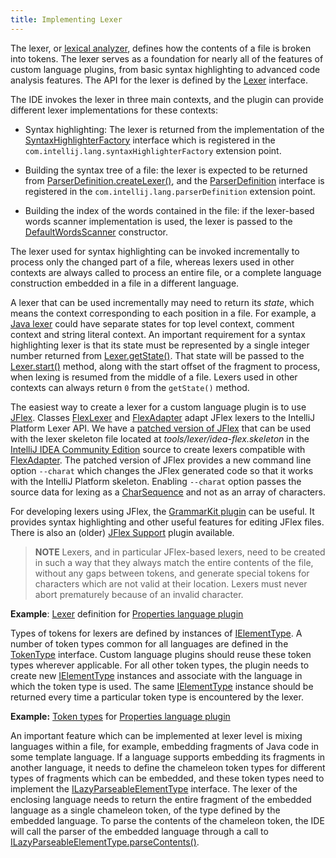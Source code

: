 ```yaml
---
title: Implementing Lexer
---
```


The lexer, or
[lexical analyzer](https://en.wikipedia.org/wiki/Lexical_analysis),
defines how the contents of a file is broken into tokens.
The lexer serves as a foundation for nearly all of the features of custom language plugins, from basic syntax highlighting to advanced code analysis features.
The API for the lexer is defined by the
[Lexer](upsource:///platform/core-api/src/com/intellij/lexer/Lexer.java) interface.

The IDE invokes the lexer in three main contexts, and the plugin can provide different lexer implementations for these contexts:

*  Syntax highlighting: The lexer is returned from the implementation of the
   [SyntaxHighlighterFactory](upsource:///platform/editor-ui-api/src/com/intellij/openapi/fileTypes/SyntaxHighlighterFactory.java)
   interface which is registered in the `com.intellij.lang.syntaxHighlighterFactory` extension point.

*  Building the syntax tree of a file: the lexer is expected to be returned from
   [ParserDefinition.createLexer()](upsource:///platform/core-api/src/com/intellij/lang/ParserDefinition.java),
   and the
   [ParserDefinition](upsource:///platform/core-api/src/com/intellij/lang/ParserDefinition.java)
   interface is registered in the `com.intellij.lang.parserDefinition` extension point.

*  Building the index of the words contained in the file:
   if the lexer-based words scanner implementation is used, the lexer is passed to the
   [DefaultWordsScanner](upsource:///platform/indexing-api/src/com/intellij/lang/cacheBuilder/DefaultWordsScanner.java)
   constructor.

The lexer used for syntax highlighting can be invoked incrementally to process only the changed part of a file, whereas lexers used in other contexts are always called to process an entire file, or a complete language construction embedded in a file in a different language.

A lexer that can be used incrementally may need to return its *state*, which means the context corresponding to each position in a file.
For example, a
[Java lexer](upsource:///java/java-psi-impl/src/com/intellij/lang/java/lexer/JavaLexer.java)
could have separate states for top level context, comment context and string literal context.
An important requirement for a syntax highlighting lexer is that its state must be represented by a single integer number returned from
[Lexer.getState()](upsource:///platform/core-api/src/com/intellij/lexer/Lexer.java).
That state will be passed to the
[Lexer.start()](upsource:///platform/core-api/src/com/intellij/lexer/Lexer.java)
method, along with the start offset of the fragment to process, when lexing is resumed from the middle of a file.
Lexers used in other contexts can always return `0` from the `getState()` method.

The easiest way to create a lexer for a custom language plugin is to use [JFlex](https://jflex.de).
Classes
[FlexLexer](upsource:///platform/core-api/src/com/intellij/lexer/FlexLexer.java)
and
[FlexAdapter](upsource:///platform/core-api/src/com/intellij/lexer/FlexAdapter.java)
adapt JFlex lexers to the IntelliJ Platform Lexer API.
We have a
[patched version of JFlex](https://github.com/JetBrains/intellij-deps-jflex)
that can be used with the lexer skeleton file located at *tools/lexer/idea-flex.skeleton* in the
[IntelliJ IDEA Community Edition](https://github.com/JetBrains/intellij-community)
source to create lexers compatible with
[FlexAdapter](upsource:///platform/core-api/src/com/intellij/lexer/FlexAdapter.java).
The patched version of JFlex provides a new command line option `--charat` which changes the JFlex generated code so that it works with the IntelliJ Platform skeleton.
Enabling `--charat` option passes the source data for lexing as a
[CharSequence](https://docs.oracle.com/javase/8/docs/api/java/lang/CharSequence.html)
and not as an array of characters.


For developing lexers using JFlex, the [GrammarKit plugin](https://plugins.jetbrains.com/plugin/6606-grammar-kit) can be useful.
It provides syntax highlighting and other useful features for editing JFlex files.
There is also an (older) [JFlex Support](https://plugins.jetbrains.com/plugin/263-jflex-support) plugin available.

> **NOTE** Lexers, and in particular JFlex-based lexers, need to be created in such a way that they always match the entire contents of the file, without any gaps between tokens, and generate special tokens for characters which are not valid at their location.
Lexers must never abort prematurely because of an invalid character.

**Example**:
[Lexer](upsource:///plugins/properties/src/com/intellij/lang/properties/parsing/Properties.flex)
definition for
[Properties language plugin](upsource:///plugins/properties)


Types of tokens for lexers are defined by instances of
[IElementType](upsource:///platform/core-api/src/com/intellij/psi/tree/IElementType.java).
A number of token types common for all languages are defined in the
[TokenType](upsource:///platform/core-api/src/com/intellij/psi/TokenType.java)
interface.
Custom language plugins should reuse these token types wherever applicable.
For all other token types, the plugin needs to create new
[IElementType](upsource:///platform/core-api/src/com/intellij/psi/tree/IElementType.java)
instances and associate with the language in which the token type is used.
The same
[IElementType](upsource:///platform/core-api/src/com/intellij/psi/tree/IElementType.java)
instance should be returned every time a particular token type is encountered by the lexer.

**Example:**
[Token types](upsource:///plugins/properties/properties-psi-api/src/com/intellij/lang/properties/parsing/PropertiesTokenTypes.java)
for
[Properties language plugin](upsource:///plugins/properties)


An important feature which can be implemented at lexer level is mixing languages within a file, for example, embedding fragments of Java code in some template language.
If a language supports embedding its fragments in another language, it needs to define the chameleon token types for different types of fragments which can be embedded, and these token types need to implement the
[ILazyParseableElementType](upsource:///platform/core-api/src/com/intellij/psi/tree/ILazyParseableElementType.java)
interface.
The lexer of the enclosing language needs to return the entire fragment of the embedded language as a single chameleon token, of the type defined by the embedded language.
To parse the contents of the chameleon token, the IDE will call the parser of the embedded language through a call to
[ILazyParseableElementType.parseContents()](upsource:///platform/core-api/src/com/intellij/psi/tree/ILazyParseableElementType.java).
